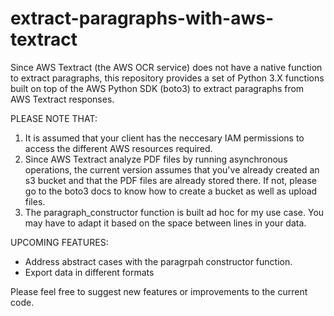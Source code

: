 # extract-paragraphs-with-aws-textract
Since AWS Textract (the AWS OCR service) does not have a native function to extract paragraphs, this repository provides a set of Python 3.X functions built on top of the AWS Python SDK (boto3) to extract paragraphs from AWS Textract responses.

PLEASE NOTE THAT:

1. It is assumed that your client has the neccesary IAM permissions to access the different AWS resources required.
2. Since AWS Textract analyze PDF files by running asynchronous operations, the current version assumes that you've already created an s3 bucket and that the PDF files are already stored there. If not, please go to the boto3 docs to know how to create a bucket as well as upload files.
3. The paragraph_constructor function is built ad hoc for my use case. You may have to adapt it based on the space between lines in your data.

UPCOMING FEATURES:

- Address abstract cases with the paragrpah constructor function. 
- Export data in different formats

Please feel free to suggest new features or improvements to the current code.
